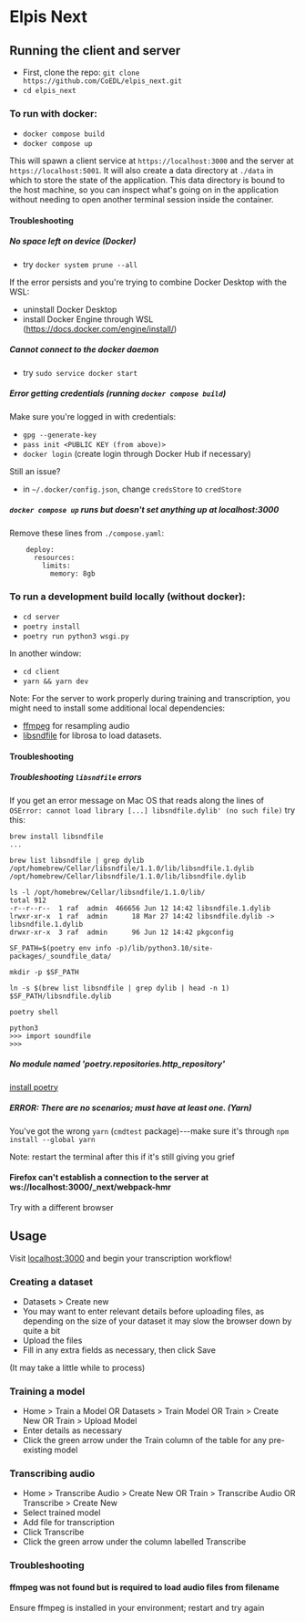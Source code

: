 # Elpis Next
## Running the client and server
- First, clone the repo: `git clone https://github.com/CoEDL/elpis_next.git`
- `cd elpis_next`

### To run with docker:
- `docker compose build`
- `docker compose up`

This will spawn a client service at `https://localhost:3000` and the server at `https://localhost:5001`. It will also create a data directory at `./data` in which to store the state of the application. This data directory is bound to the host machine, so you can inspect what's going on in the application without needing to open another terminal session inside the container.

#### Troubleshooting
##### No space left on device (Docker)
- try `docker system prune --all`

If the error persists and you're trying to combine Docker Desktop with the WSL:
- uninstall Docker Desktop
- install Docker Engine through WSL (https://docs.docker.com/engine/install/)

##### Cannot connect to the docker daemon
- try `sudo service docker start`

##### Error getting credentials (running `docker compose build`)
Make sure you're logged in with credentials:
- `gpg --generate-key`
- `pass init <PUBLIC KEY (from above)>`
- `docker login` (create login through Docker Hub if necessary)

Still an issue?
- in `~/.docker/config.json`, change `credsStore` to `credStore`

##### `docker compose up` runs but doesn't set anything up at localhost:3000
Remove these lines from `./compose.yaml`:
```
    deploy:
      resources:
        limits:
          memory: 8gb
```

### To run a development build locally (without docker):
- `cd server`
- `poetry install`
- `poetry run python3 wsgi.py`

In another window:
- `cd client`
- `yarn && yarn dev`

Note: For the server to work properly during training and transcription, you might need to install some additional local dependencies:

- [ffmpeg](https://formulae.brew.sh/formula/ffmpeg) for resampling audio
- [libsndfile](https://formulae.brew.sh/formula/libsndfile) for librosa to load datasets.

#### Troubleshooting
##### Troubleshooting `libsndfile` errors
If you get an error message on Mac OS that reads along the lines of
```OSError: cannot load library [...] libsndfile.dylib' (no such file)```
try this:
```
brew install libsndfile
...

brew list libsndfile | grep dylib
/opt/homebrew/Cellar/libsndfile/1.1.0/lib/libsndfile.1.dylib
/opt/homebrew/Cellar/libsndfile/1.1.0/lib/libsndfile.dylib

ls -l /opt/homebrew/Cellar/libsndfile/1.1.0/lib/
total 912
-r--r--r--  1 raf  admin  466656 Jun 12 14:42 libsndfile.1.dylib
lrwxr-xr-x  1 raf  admin      18 Mar 27 14:42 libsndfile.dylib -> libsndfile.1.dylib
drwxr-xr-x  3 raf  admin      96 Jun 12 14:42 pkgconfig

SF_PATH=$(poetry env info -p)/lib/python3.10/site-packages/_soundfile_data/

mkdir -p $SF_PATH

ln -s $(brew list libsndfile | grep dylib | head -n 1) $SF_PATH/libsndfile.dylib

poetry shell

python3
>>> import soundfile
>>>
```

##### No module named 'poetry.repositories.http_repository'
[install poetry](https://python-poetry.org/docs/)

##### ERROR: There are no scenarios; must have at least one. (Yarn)
You've got the wrong `yarn` (`cmdtest` package)---make sure it's through `npm install --global yarn`

Note: restart the terminal after this if it's still giving you grief

#### Firefox can't establish a connection to the server at ws://localhost:3000/_next/webpack-hmr
Try with a different browser


## Usage
Visit [localhost:3000](http://localhost:3000) and begin your transcription workflow!

### Creating a dataset
- Datasets > Create new
- You may want to enter relevant details before uploading files, as depending on the size of your dataset it may slow the browser down by quite a bit
- Upload the files
- Fill in any extra fields as necessary, then click Save

(It may take a little while to process)

### Training a model
- Home > Train a Model OR Datasets > Train Model OR Train > Create New OR Train > Upload Model
- Enter details as necessary
- Click the green arrow under the Train column of the table for any pre-existing model

### Transcribing audio
- Home > Transcribe Audio > Create New OR Train > Transcribe Audio OR Transcribe > Create New
- Select trained model
- Add file for transcription
- Click Transcribe
- Click the green arrow under the column labelled Transcribe

### Troubleshooting
#### ffmpeg was not found but is required to load audio files from filename
Ensure ffmpeg is installed in your environment; restart and try again
